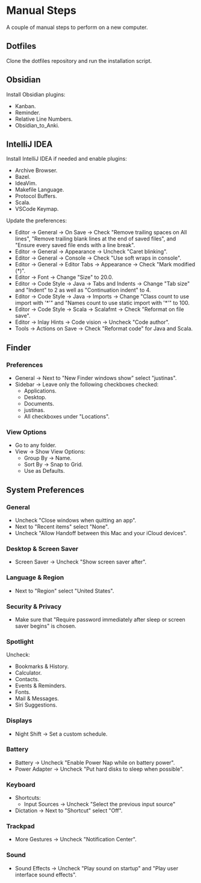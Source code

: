 # Manual Steps

A couple of manual steps to perform on a new computer.

## Dotfiles

Clone the dotfiles repository and run the installation script.

## Obsidian

Install Obsidian plugins:

* Kanban.
* Reminder.
* Relative Line Numbers.
* Obsidian_to_Anki.

## IntelliJ IDEA

Install IntelliJ IDEA if needed and enable plugins:

* Archive Browser.
* Bazel.
* IdeaVim.
* Makefile Language.
* Protocol Buffers.
* Scala.
* VSCode Keymap.

Update the preferences:

* Editor -> General -> On Save -> Check "Remove trailing spaces on All lines",
  "Remove trailing blank lines at the end of saved files", and "Ensure every
  saved file ends with a line break".
* Editor -> General -> Appearance -> Uncheck "Caret blinking".
* Editor -> General -> Console -> Check "Use soft wraps in console".
* Editor -> General -> Editor Tabs -> Appearance -> Check "Mark modified (*)".
* Editor -> Font -> Change "Size" to 20.0.
* Editor -> Code Style -> Java -> Tabs and Indents -> Change "Tab size" and
  "Indent" to 2 as well as "Continuation indent" to 4.
* Editor -> Code Style -> Java -> Imports -> Change "Class count to use import
  with '\*'" and "Names count to use static import with '*'" to 100.
* Editor -> Code Style -> Scala -> Scalafmt -> Check "Reformat on file save".
* Editor -> Inlay Hints -> Code vision -> Uncheck "Code author".
* Tools -> Actions on Save -> Check "Reformat code" for Java and Scala.

## Finder

### Preferences

* General -> Next to "New Finder windows show" select "justinas".
* Sidebar -> Leave only the following checkboxes checked:
    * Applications.
    * Desktop.
    * Documents.
    * justinas.
    * All checkboxes under "Locations".

### View Options

* Go to any folder.
* View -> Show View Options:
    * Group By -> Name.
    * Sort By -> Snap to Grid.
    * Use as Defaults.

## System Preferences

### General

* Uncheck "Close windows when quitting an app".
* Next to "Recent items" select "None".
* Uncheck "Allow Handoff between this Mac and your iCloud devices".

### Desktop & Screen Saver

* Screen Saver -> Uncheck "Show screen saver after".

### Language & Region

* Next to "Region" select "United States".

### Security & Privacy

* Make sure that "Require password immediately after sleep or screen saver
  begins" is chosen.

### Spotlight

Uncheck:

* Bookmarks & History.
* Calculator.
* Contacts.
* Events & Reminders.
* Fonts.
* Mail & Messages.
* Siri Suggestions.

### Displays

* Night Shift -> Set a custom schedule.

### Battery

* Battery -> Uncheck "Enable Power Nap while on battery power".
* Power Adapter -> Uncheck "Put hard disks to sleep when possible".

### Keyboard

* Shortcuts:
    * Input Sources -> Uncheck "Select the previous input source"
* Dictation -> Next to "Shortcut" select "Off".

### Trackpad

* More Gestures -> Uncheck "Notification Center".

### Sound

* Sound Effects -> Uncheck "Play sound on startup" and "Play user interface sound
  effects".

